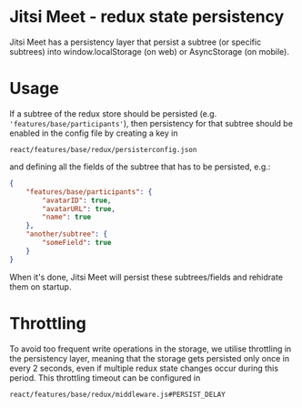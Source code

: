Jitsi Meet - redux state persistency
====================================
Jitsi Meet has a persistency layer that persist a subtree (or specific subtrees) into window.localStorage (on web) or
AsyncStorage (on mobile).

Usage
=====
If a subtree of the redux store should be persisted (e.g. ``'features/base/participants'``), then persistency for that
subtree should be enabled in the config file by creating a key in

```
react/features/base/redux/persisterconfig.json
```
and defining all the fields of the subtree that has to be persisted, e.g.:
```json
{
    "features/base/participants": {
        "avatarID": true,
        "avatarURL": true,
        "name": true
    },
    "another/subtree": {
        "someField": true
    }
}
```
When it's done, Jitsi Meet will persist these subtrees/fields and rehidrate them on startup.

Throttling
==========
To avoid too frequent write operations in the storage, we utilise throttling in the persistency layer, meaning that the storage
gets persisted only once in every 2 seconds, even if multiple redux state changes occur during this period. This throttling timeout
can be configured in
```
react/features/base/redux/middleware.js#PERSIST_DELAY
```
